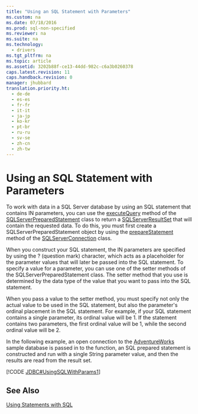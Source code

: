 ```yaml
---
title: "Using an SQL Statement with Parameters"
ms.custom: na
ms.date: 07/18/2016
ms.prod: sql-non-specified
ms.reviewer: na
ms.suite: na
ms.technology: 
  - drivers
ms.tgt_pltfrm: na
ms.topic: article
ms.assetid: 3202b88f-ce13-44dd-982c-c6a3b0260378
caps.latest.revision: 11
caps.handback.revision: 0
manager: jhubbard
translation.priority.ht: 
  - de-de
  - es-es
  - fr-fr
  - it-it
  - ja-jp
  - ko-kr
  - pt-br
  - ru-ru
  - sv-se
  - zh-cn
  - zh-tw
---
```

# Using an SQL Statement with Parameters
  To work with data in a  SQL Server  database by using an SQL statement that contains IN parameters, you can use the [executeQuery](../content/executeQuery-Method--SQLServerPreparedStatement-.md) method of the [SQLServerPreparedStatement](../content/SQLServerPreparedStatement-Class.md) class to return a [SQLServerResultSet](../content/SQLServerResultSet-Class.md) that will contain the requested data. To do this, you must first create a SQLServerPreparedStatement object by using the [prepareStatement](../content/prepareStatement-Method--SQLServerConnection-.md) method of the [SQLServerConnection](../content/SQLServerConnection-Class.md) class.  
  
 When you construct your SQL statement, the IN parameters are specified by using the ? (question mark) character, which acts as a placeholder for the parameter values that will later be passed into the SQL statement. To specify a value for a parameter, you can use one of the setter methods of the SQLServerPreparedStatement class. The setter method that you use is determined by the data type of the value that you want to pass into the SQL statement.  
  
 When you pass a value to the setter method, you must specify not only the actual value to be used in the SQL statement, but also the parameter's ordinal placement in the SQL statement. For example, if your SQL statement contains a single parameter, its ordinal value will be 1. If the statement contains two parameters, the first ordinal value will be 1, while the second ordinal value will be 2.  
  
 In the following example, an open connection to the  [AdventureWorks](http://msftdbprodsamples.codeplex.com/)  sample database is passed in to the function, an SQL prepared statement is constructed and run with a single String parameter value, and then the results are read from the result set.  
  
 [!CODE [JDBC#UsingSQLWithParams1](../CodeSnippet/SQLDrivers/jdbc#usingsqlwithparams1)]  
  
## See Also  
 [Using Statements with SQL](../content/Using-Statements-with-SQL.md)  
  
  
